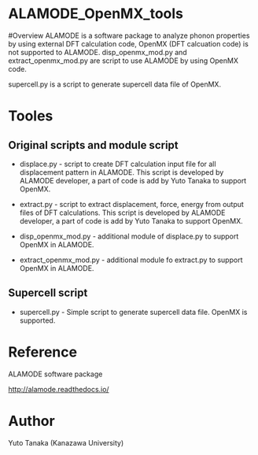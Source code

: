 
ALAMODE_OpenMX_tools
====

#Overview
ALAMODE is a software package to analyze phonon properties by using external DFT calculation code, OpenMX (DFT calcuation code) is not supported to ALAMODE. disp_openmx_mod.py and extract_openmx_mod.py are script to use ALAMODE by using OpenMX code.

supercell.py is a script to generate supercell data file of OpenMX.


# Tooles
## Original scripts and module script

* displace.py - script to create DFT calculation input file for all displacement pattern in ALAMODE. This script is developed by ALAMODE developer, a part of code is add by Yuto Tanaka to support OpenMX.

* extract.py - script to extract displacement, force, energy from output files of DFT calculations. This script is developed by ALAMODE developer, a part of code is add by Yuto Tanaka to support OpenMX.

* disp_openmx_mod.py - additional module of displace.py to support OpenMX in ALAMODE.

* extract_openmx_mod.py - additional module fo extract.py to support OpenMX in ALAMODE.

## Supercell script
* supercell.py - Simple script to generate supercell data file. OpenMX is supported.

# Reference
ALAMODE software package

http://alamode.readthedocs.io/

# Author
Yuto Tanaka (Kanazawa University)


